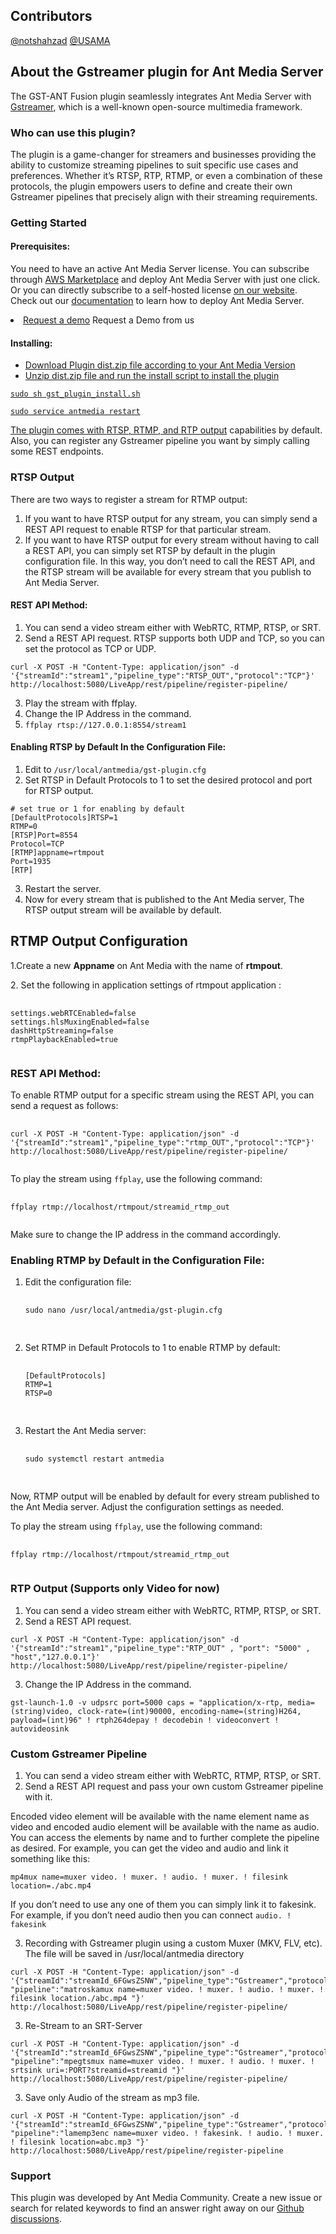 ## Contributors 
[@notshahzad](https://github.com/notshahzad) 
[@USAMA](https://github.com/USAMAWIZARD/)

<h2>About the Gstreamer plugin for Ant Media Server</h2>


<p>The GST-ANT Fusion plugin seamlessly integrates Ant Media Server with <a href="https://antmedia.io/gstreamer-tutorial-how-to-publish-play-webrtc-streams/">Gstreamer</a>, which is a well-known open-source multimedia framework.</p>

<h3>Who can use this plugin?</h3>

<p>The plugin is a game-changer for streamers and businesses providing the ability to customize streaming pipelines to suit specific use cases and preferences. Whether it’s RTSP, RTP, RTMP, or even a combination of these protocols, the plugin empowers users to define and create their own Gstreamer pipelines that precisely align with their streaming requirements.</p>

<h3>Getting Started</h3>

<h4>Prerequisites:</h4>

<p>You need to have an active Ant Media Server license. You can subscribe through <a href="https://aws.amazon.com/marketplace/pp/prodview-464ritgzkzod6?sr=0-1&amp;ref_=beagle&amp;applicationId=AWSMPContessa&amp;_ga=2.27383807.275147218.1658729962-339983394.1658135231#pdp-pricing">AWS Marketplace</a> and deploy Ant Media Server with just one click. Or you can directly subscribe to a self-hosted license <a href="https://antmedia.io/">on our website</a>. Check out our <a href="https://antmedia.io/docs/">documentation</a> to learn how to deploy Ant Media Server.</p>

  <li><a href="https://antmedia.io/marketplace-demo-request/?wpf78324_4=GST%%20Ant%20Fusion%20Demo%20Request">Request a demo</a> Request a Demo from us</li>

<h4>Installing:</h4>

<ul>
  
  <li><a href="https://github.com/USAMAWIZARD/GST-ANT-Fusion/releases/"> Download Plugin dist.zip file according to your Ant Media Version</li>
  <li>Unzip dist.zip file and run the install script to install the plugin</li>
</ul>
<pre><code>sudo sh gst_plugin_install.sh</code></pre>
<pre><code>sudo service antmedia restart</code></pre>

<p>The plugin comes with <a href="https://antmedia.io/how-to-live-stream-rtsp-output-with-ant-media-server/">RTSP, RTMP, and RTP output</a> capabilities by default. Also, you can register any Gstreamer pipeline you want by simply calling some REST endpoints.</p>

<h3>RTSP Output</h3>

<p>There are two ways to register a stream for RTMP output:</p>

<ol>
  <li>If you want to have RTSP output for any stream, you can simply send a REST API request to enable RTSP for that particular stream.</li>
  <li>If you want to have RTSP output for every stream without having to call a REST API, you can simply set RTSP by default in the plugin configuration file. In this way, you don’t need to call the REST API, and the RTSP stream will be available for every stream that you publish to Ant Media Server.</li>
</ol>

<h4>REST API Method:</h4>

<ol>
  <li>You can send a video stream either with WebRTC, RTMP, RTSP, or SRT.</li>
  <li>Send a REST API request. RTSP supports both UDP and TCP, so you can set the protocol as TCP or UDP.</li>
</ol>

<pre><code>curl -X POST -H "Content-Type: application/json" -d '{"streamId":"stream1","pipeline_type":"RTSP_OUT","protocol":"TCP"}' http://localhost:5080/LiveApp/rest/pipeline/register-pipeline/</code></pre>

<ol start="3">
  <li>Play the stream with ffplay.</li>
  <li>Change the IP Address in the command.</li>
  <li><code>ffplay rtsp://127.0.0.1:8554/stream1</code></li>
</ol>

<h4>Enabling RTSP by Default In the Configuration File:</h4>

<ol>
  <li>Edit to <code>/usr/local/antmedia/gst-plugin.cfg</code></li>
  <li>Set RTSP in Default Protocols to 1 to set the desired protocol and port for RTSP output.</li>
</ol>

<pre><code># set true or 1 for enabling by default 
[DefaultProtocols]RTSP=1
RTMP=0
[RTSP]Port=8554
Protocol=TCP
[RTMP]appname=rtmpout
Port=1935
[RTP]</code></pre>

<ol start="3">
  <li>Restart the server.</li>
  <li>Now for every stream that is published to the Ant Media server, The RTSP output stream will be available by default.</li>
</ol>


<h2>RTMP Output Configuration</h2>

<p>1.Create a new <strong>Appname</strong> on Ant Media with the name of <strong>rtmpout</strong>.</p>

<p>2. Set the following in application settings of rtmpout application :</p>
<pre>
  <code>
settings.webRTCEnabled=false
settings.hlsMuxingEnabled=false
dashHttpStreaming=false
rtmpPlaybackEnabled=true
  </code>
</pre>

<h3>REST API Method:</h3>

<p>To enable RTMP output for a specific stream using the REST API, you can send a request as follows:</p>

<pre>
  <code>
curl -X POST -H "Content-Type: application/json" -d '{"streamId":"stream1","pipeline_type":"rtmp_OUT","protocol":"TCP"}' http://localhost:5080/LiveApp/rest/pipeline/register-pipeline/
  </code>
</pre>

<p>To play the stream using <code>ffplay</code>, use the following command:</p>

<pre>
  <code>
ffplay rtmp://localhost/rtmpout/streamid_rtmp_out
  </code>
</pre>

<p>Make sure to change the IP address in the command accordingly.</p>

<h3>Enabling RTMP by Default in the Configuration File:</h3>

<ol>
  <li>Edit the configuration file:</li>
  <pre>
    <code>
sudo nano /usr/local/antmedia/gst-plugin.cfg
    </code>
  </pre>

  <li>Set RTMP in Default Protocols to 1 to enable RTMP by default:</li>
  <pre>
    <code>
[DefaultProtocols]
RTMP=1
RTSP=0
    </code>
  </pre>

  <li>Restart the Ant Media server:</li>
  <pre>
    <code>
sudo systemctl restart antmedia
    </code>
  </pre>
</ol>

<p>Now, RTMP output will be enabled by default for every stream published to the Ant Media server. Adjust the configuration settings as needed.</p>

<p>To play the stream using <code>ffplay</code>, use the following command:</p>

<pre>
  <code>
ffplay rtmp://localhost/rtmpout/streamid_rtmp_out
  </code>
</pre>

<h3>RTP Output (Supports only Video for now)</h3>

<ol>
  <li>You can send a video stream either with WebRTC, RTMP, RTSP, or SRT.</li>
  <li>Send a REST API request.</li>
</ol>

<pre><code>curl -X POST -H "Content-Type: application/json" -d '{"streamId":"stream1","pipeline_type":"RTP_OUT" , "port": "5000" , "host","127.0.0.1"}' http://localhost:5080/LiveApp/rest/pipeline/register-pipeline/</code></pre>

<ol start="3">
  <li>Change the IP Address in the command.</li>
</ol>

<pre><code>gst-launch-1.0 -v udpsrc port=5000 caps = "application/x-rtp, media=(string)video, clock-rate=(int)90000, encoding-name=(string)H264, payload=(int)96" ! rtph264depay ! decodebin ! videoconvert ! autovideosink</code></pre>

<h3>Custom Gstreamer Pipeline</h3>

<ol>
  <li>You can send a video stream either with WebRTC, RTMP, RTSP, or SRT.</li>
  <li>Send a REST API request and pass your own custom Gstreamer pipeline with it.</li>
</ol>

<p>Encoded video element will be available with the name element name as video and encoded audio element will be available with the name as audio. You can access the elements by name and to further complete the pipeline as desired. For example, you can get the video and audio and link it something like this:</p>

<pre><code>mp4mux name=muxer video. ! muxer. ! audio. ! muxer. ! filesink location=./abc.mp4</code></pre>

<p>If you don’t need to use any one of them you can simply link it to fakesink. For example, if you don’t need audio then you can connect <code>audio. ! fakesink</code></p>

<ol start="3">
  <li>Recording with Gstreamer plugin using a custom Muxer (MKV, FLV, etc). The file will be saved in /usr/local/antmedia directory</li>
</ol>

<pre><code>curl -X POST -H "Content-Type: application/json" -d '{"streamId":"streamId_6FGwsZSNW","pipeline_type":"Gstreamer","protocol":"TCP", "pipeline":"matroskamux name=muxer video. ! muxer. ! audio. ! muxer. ! filesink location./abc.mp4 "}' http://localhost:5080/LiveApp/rest/pipeline/register-pipeline/</code></pre>

<ol start="3">
  <li>Re-Stream to an SRT-Server</li>
</ol>

<pre><code>curl -X POST -H "Content-Type: application/json" -d '{"streamId":"streamId_6FGwsZSNW","pipeline_type":"Gstreamer","protocol":"TCP", "pipeline":"mpegtsmux name=muxer video. ! muxer. ! audio. ! muxer. ! srtsink uri=<srt://SRT_SERVER_ADDRESS>:PORT?streamid=streamid "}' http://localhost:5080/LiveApp/rest/pipeline/register-pipeline/</code></pre>

<ol start="3">
  <li>Save only Audio of the stream as mp3 file.</li>
</ol>

<pre><code>curl -X POST -H "Content-Type: application/json" -d '{"streamId":"streamId_6FGwsZSNW","pipeline_type":"Gstreamer","protocol":"TCP", "pipeline":"lamemp3enc name=muxer video. ! fakesink. ! audio. ! muxer. ! filesink location=abc.mp3 "}' http://localhost:5080/LiveApp/rest/pipeline/register-pipeline</code></pre>

<h3>Support</h3>

<p>This plugin was developed by Ant Media Community. Create a new issue or search for related keywords to find an answer right away on our <a href="https://github.com/orgs/ant-media/discussions">Github discussions</a>.</p>


